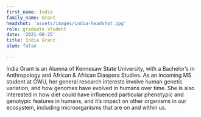 ```yaml
---
first_name: India
family_name: Grant
headshot: 'assets/images/india-headshot.jpg'
role: graduate student
date: '2021-08-25'
title: India Grant
alum: false

---
```

India Grant is an Alumna of Kennesaw State University, with a Bachelor’s in Anthropology and African & African Diaspora Studies. As an incoming MS student at GWU, her general research interests involve human genetic variation, and how genomes have evolved in humans over time. She is also interested in how diet could have influenced particular phenotypic and genotypic features in humans, and it’s impact on other organisms in our ecosystem, including microorganisms that are on and within us.
